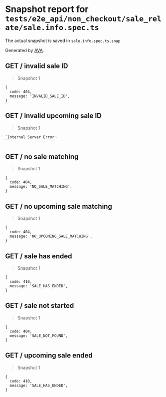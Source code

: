 # Snapshot report for `tests/e2e_api/non_checkout/sale_relate/sale.info.spec.ts`

The actual snapshot is saved in `sale.info.spec.ts.snap`.

Generated by [AVA](https://ava.li).

## GET / invalid sale ID

> Snapshot 1

    {
      code: 404,
      message: 'INVALID_SALE_ID',
    }

## GET / invalid upcoming sale ID

> Snapshot 1

    `Internal Server Error␊
    `

## GET / no sale matching

> Snapshot 1

    {
      code: 404,
      message: 'NO_SALE_MATCHING',
    }

## GET / no upcoming sale matching

> Snapshot 1

    {
      code: 404,
      message: 'NO_UPCOMING_SALE_MATCHING',
    }

## GET / sale has ended

> Snapshot 1

    {
      code: 410,
      message: 'SALE_HAS_ENDED',
    }

## GET / sale not started

> Snapshot 1

    {
      code: 404,
      message: 'SALE_NOT_FOUND',
    }

## GET / upcoming sale ended

> Snapshot 1

    {
      code: 410,
      message: 'SALE_HAS_ENDED',
    }
